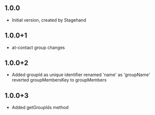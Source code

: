 ## 1.0.0
- Initial version, created by Stagehand
## 1.0.0+1
- at-contact group changes
## 1.0.0+2
- Added groupId as unique identifier renamed 'name' as 'groupName' reverted groupMembersKey to groupMembers
## 1.0.0+3
- Added getGroupIds method
